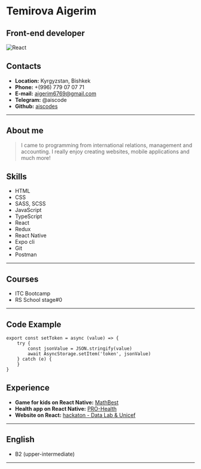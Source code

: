 # Temirova Aigerim

## Front-end developer

![React](https://miro.medium.com/max/2800/1*qaQYJcS48yV8oNJO8u8L5w.png)

## Contacts

* __Location:__ Kyrgyzstan, Bishkek
* __Phone:__  +(996) 779 07 07 71
* __E-mail:__ aigerim6769@gmail.com
* __Telegram:__ @aiscode
* __Github:__ [aiscodes](https://github.com/aiscode)

----

## About me
>I came to programming from international relations, management and accounting. I really enjoy creating websites, mobile applications and much more!


## Skills
* HTML
* CSS
* SASS, SCSS
* JavaScript
* TypeScript
* React
* Redux
* React Native 
* Expo cli
* Git
* Postman

----


## Courses
* ITC Bootcamp
* RS School stage#0

---

## Code Example

```
export const setToken = async (value) => {
    try {
        const jsonValue = JSON.stringify(value)
        await AsyncStorage.setItem('token', jsonValue)
    } catch (e) {
    }
}
```

## Experience

* __Game for kids on React Native:__ [MathBest](https://apps.apple.com/ca/app/mathbest/id1574724370)
* __Health app on React Native:__ [PRO-Health](https://apps.apple.com/kg/app/pro-health/id1597622772)
* __Website on React:__ [hackaton - Data Lab & Unicef](https://github.com/aiscodes/Hackaton-Unicef)

---

## English

* B2 (upper-intermediate)

---